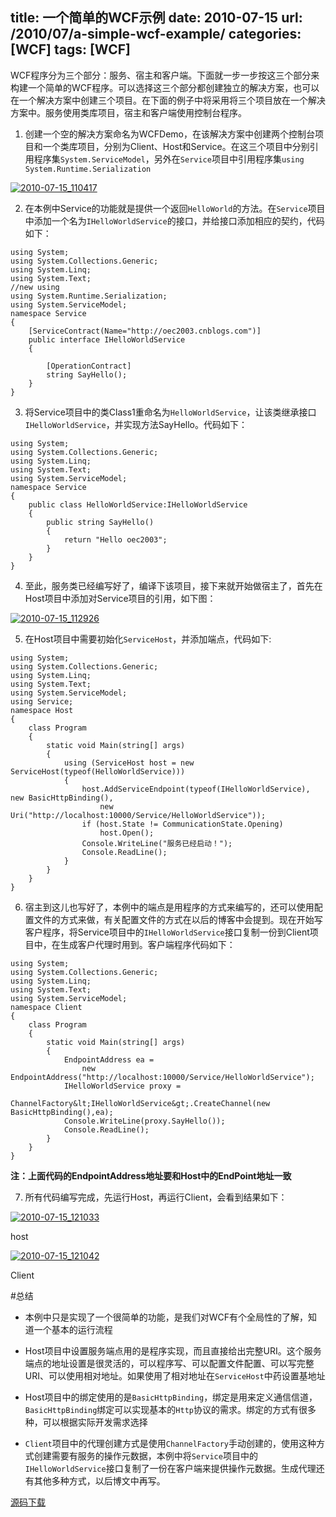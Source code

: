 title:  一个简单的WCF示例
date:  2010-07-15
url:  /2010/07/a-simple-wcf-example/
categories: [WCF]
tags:  [WCF]
---

WCF程序分为三个部分：服务、宿主和客户端。下面就一步一步按这三个部分来构建一个简单的WCF程序。可以选择这三个部分都创建独立的解决方案，也可以在一个解决方案中创建三个项目。在下面的例子中将采用将三个项目放在一个解决方案中。服务使用类库项目，宿主和客户端使用控制台程序。
<!--more-->

1. 创建一个空的解决方案命名为WCFDemo，在该解决方案中创建两个控制台项目和一个类库项目，分别为Client、Host和Service。在这三个项目中分别引用程序集`System.ServiceModel`，另外在`Service`项目中引用程序集`using System.Runtime.Serialization`
<!--more-->
[![](http://blog.fwhyy.com/wp-content/uploads/2010/07/2010-07-15_110417.png "2010-07-15_110417")](http://blog.fwhyy.com/wp-content/uploads/2010/07/2010-07-15_110417.png)

2. 在本例中Service的功能就是提供一个返回`HelloWorld`的方法。在`Service`项目中添加一个名为`IHelloWorldService`的接口，并给接口添加相应的契约，代码如下：

```
using System;
using System.Collections.Generic;
using System.Linq;
using System.Text;
//new using
using System.Runtime.Serialization;
using System.ServiceModel;
namespace Service
{
    [ServiceContract(Name="http://oec2003.cnblogs.com")]
    public interface IHelloWorldService
    {

        [OperationContract]
        string SayHello();
    }
}
```

3. 将Service项目中的类Class1重命名为`HelloWorldService`，让该类继承接口`IHelloWorldService`，并实现方法SayHello。代码如下：

```
using System;
using System.Collections.Generic;
using System.Linq;
using System.Text;
using System.ServiceModel;
namespace Service
{
    public class HelloWorldService:IHelloWorldService
    {
        public string SayHello()
        {
            return "Hello oec2003";
        }
    }
}
```

4. 至此，服务类已经编写好了，编译下该项目，接下来就开始做宿主了，首先在Host项目中添加对Service项目的引用，如下图：

[![](http://blog.fwhyy.com/wp-content/uploads/2010/07/2010-07-15_112926.png "2010-07-15_112926")](http://blog.fwhyy.com/wp-content/uploads/2010/07/2010-07-15_112926.png)

5. 在Host项目中需要初始化`ServiceHost`，并添加端点，代码如下:

```
using System;
using System.Collections.Generic;
using System.Linq;
using System.Text;
using System.ServiceModel;
using Service;
namespace Host
{
    class Program
    {
        static void Main(string[] args)
        {
            using (ServiceHost host = new ServiceHost(typeof(HelloWorldService)))
            {
                host.AddServiceEndpoint(typeof(IHelloWorldService), new BasicHttpBinding(),
                    new Uri("http://localhost:10000/Service/HelloWorldService"));
                if (host.State != CommunicationState.Opening)
                    host.Open();
                Console.WriteLine("服务已经启动！");
                Console.ReadLine();
            }
        }
    }
}
```

6. 宿主到这儿也写好了，本例中的端点是用程序的方式来编写的，还可以使用配置文件的方式来做，有关配置文件的方式在以后的博客中会提到。现在开始写客户程序，将Service项目中的`IHelloWorldService`接口复制一份到Client项目中，在生成客户代理时用到。客户端程序代码如下：

```
using System;
using System.Collections.Generic;
using System.Linq;
using System.Text;
using System.ServiceModel;
namespace Client
{
    class Program
    {
        static void Main(string[] args)
        {
            EndpointAddress ea =
                new EndpointAddress("http://localhost:10000/Service/HelloWorldService");
            IHelloWorldService proxy =
                ChannelFactory&lt;IHelloWorldService&gt;.CreateChannel(new BasicHttpBinding(),ea);
            Console.WriteLine(proxy.SayHello());
            Console.ReadLine();
        }
    }
}
```

**注：上面代码的EndpointAddress地址要和Host中的EndPoint地址一致**

7. 所有代码编写完成，先运行Host，再运行Client，会看到结果如下：

[![](http://blog.fwhyy.com/wp-content/uploads/2010/07/2010-07-15_121033.png "2010-07-15_121033")](http://blog.fwhyy.com/wp-content/uploads/2010/07/2010-07-15_121033.png)

host

[![](http://blog.fwhyy.com/wp-content/uploads/2010/07/2010-07-15_121042.png "2010-07-15_121042")](http://blog.fwhyy.com/wp-content/uploads/2010/07/2010-07-15_121042.png)

Client

#总结

*   本例中只是实现了一个很简单的功能，是我们对WCF有个全局性的了解，知道一个基本的运行流程

*   Host项目中设置服务端点用的是程序实现，而且直接给出完整URI。这个服务端点的地址设置是很灵活的，可以程序写、可以配置文件配置、可以写完整URI、可以使用相对地址。如果使用了相对地址在`ServiceHost`中药设置基地址

*   Host项目中的绑定使用的是`BasicHttpBinding`，绑定是用来定义通信信道，`BasicHttpBinding`绑定可以实现基本的`Http`协议的需求。绑定的方式有很多种，可以根据实际开发需求选择

*   `Client`项目中的代理创建方式是使用`ChannelFactory`手动创建的，使用这种方式创建需要有服务的操作元数据，本例中将`Service`项目中的`IHelloWorldService`接口复制了一份在客户端来提供操作元数据。生成代理还有其他多种方式，以后博文中再写。

[源码下载](http://files.cnblogs.com/oec2003/WCFDemo.rar)


